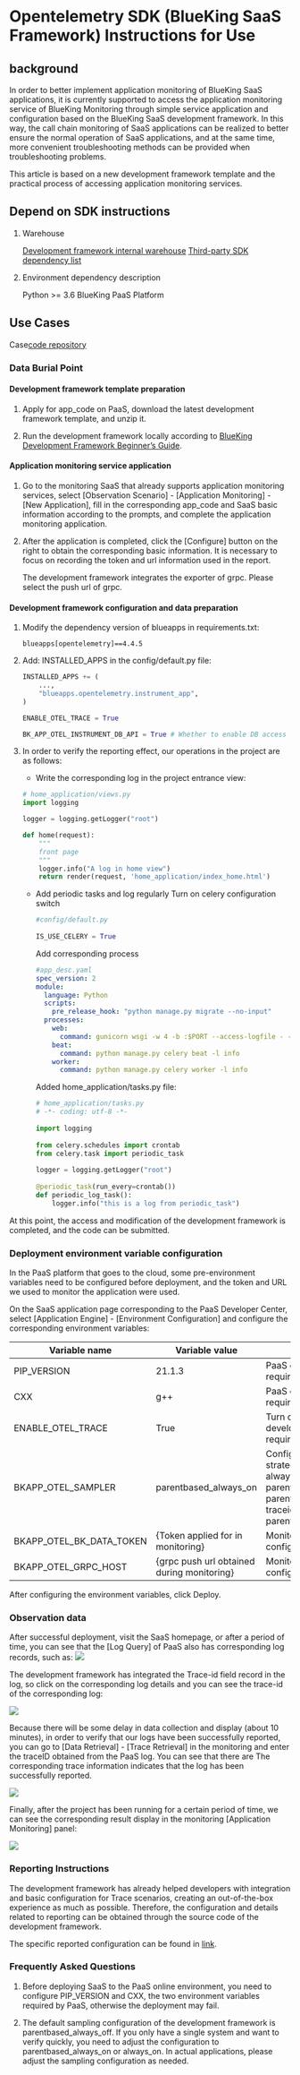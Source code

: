 # Opentelemetry SDK (BlueKing SaaS Framework) Instructions for Use


## background

In order to better implement application monitoring of BlueKing SaaS applications, it is currently supported to access the application monitoring service of BlueKing Monitoring through simple service application and configuration based on the BlueKing SaaS development framework. In this way, the call chain monitoring of SaaS applications can be realized to better ensure the normal operation of SaaS applications, and at the same time, more convenient troubleshooting methods can be provided when troubleshooting problems.

This article is based on a new development framework template and the practical process of accessing application monitoring services.

## Depend on SDK instructions

1. Warehouse

    [Development framework internal warehouse]()
    [Third-party SDK dependency list]()
   
2. Environment dependency description
   
    Python >= 3.6
    BlueKing PaaS Platform

## Use Cases

Case[code repository]()

### Data Burial Point

#### Development framework template preparation

1. Apply for app_code on PaaS, download the latest development framework template, and unzip it.

2. Run the development framework locally according to [BlueKing Development Framework Beginner’s Guide]().

#### Application monitoring service application

1. Go to the monitoring SaaS that already supports application monitoring services, select [Observation Scenario] - [Application Monitoring] - [New Application], fill in the corresponding app_code and SaaS basic information according to the prompts, and complete the application monitoring application.


2. After the application is completed, click the [Configure] button on the right to obtain the corresponding basic information. It is necessary to focus on recording the token and url information used in the report.
 
    The development framework integrates the exporter of grpc. Please select the push url of grpc.

#### Development framework configuration and data preparation

1. Modify the dependency version of blueapps in requirements.txt:
   
    ```
    blueapps[opentelemetry]==4.4.5
    ```
   
2. Add: INSTALLED_APPS in the config/default.py file:
   
    ```python
    INSTALLED_APPS += (
        ...,
        "blueapps.opentelemetry.instrument_app",
    )
   
    ENABLE_OTEL_TRACE = True
   
    BK_APP_OTEL_INSTRUMENT_DB_API = True # Whether to enable DB access trace (the number of spans will increase significantly after enabling it)
    ```
   
3. In order to verify the reporting effect, our operations in the project are as follows:
    - Write the corresponding log in the project entrance view:
   
    ```python
    # home_application/views.py
    import logging
   
    logger = logging.getLogger("root")
   
    def home(request):
        """
        front page
        """
        logger.info("A log in home view")
        return render(request, 'home_application/index_home.html')
    ```
   
    - Add periodic tasks and log regularly
      Turn on celery configuration switch
     
      ```python
      #config/default.py
     
      IS_USE_CELERY = True
      ```
     
      Add corresponding process
     
      ```yaml
      #app_desc.yaml
      spec_version: 2
      module:
        language: Python
        scripts:
          pre_release_hook: "python manage.py migrate --no-input"
        processes:
          web:
            command: gunicorn wsgi -w 4 -b :$PORT --access-logfile - --error-logfile - --access-logformat '[%(h)s] %({request_id}i)s %(u)s %(t)s "%(r)s" %(s)s %(D)s %(b)s "%(f)s" "%(a)s"'
          beat:
            command: python manage.py celery beat -l info
          worker:
            command: python manage.py celery worker -l info
      ```
     
      Added home_application/tasks.py file:
     
      ```python
      # home_application/tasks.py
      # -*- coding: utf-8 -*-
     
      import logging
     
      from celery.schedules import crontab
      from celery.task import periodic_task
     
      logger = logging.getLogger("root")
     
      @periodic_task(run_every=crontab())
      def periodic_log_task():
          logger.info("this is a log from periodic_task")
      ```

At this point, the access and modification of the development framework is completed, and the code can be submitted.

### Deployment environment variable configuration

In the PaaS platform that goes to the cloud, some pre-environment variables need to be configured before deployment, and the token and URL we used to monitor the application were used.

On the SaaS application page corresponding to the PaaS Developer Center, select [Application Engine] - [Environment Configuration] and configure the corresponding environment variables:

| Variable name | Variable value | Description |
| -------------------------- | -------------------------- | --------------------------------------------------------------------------------------------------------------------- |
| PIP_VERSION | 21.1.3 | PaaS environment requirements |
| CXX | g++ | PaaS environment requirements |
| ENABLE_OTEL_TRACE | True | Turn on Trace, development framework requirements |
| BKAPP_OTEL_SAMPLER | parentbased_always_on | Configure the sampling strategy, the values are always_on, always_off, parentbased_always_on, parentbased_always_off, traceidratio, parentbased_traceidratio |
| BKAPP_OTEL_BK_DATA_TOKEN | {Token applied for in monitoring} | Monitoring reporting configuration items |
| BKAPP_OTEL_GRPC_HOST | {grpc push url obtained during monitoring} | Monitoring reporting configuration items |

After configuring the environment variables, click Deploy.

### Observation data

After successful deployment, visit the SaaS homepage, or after a period of time, you can see that the [Log Query] of PaaS also has corresponding log records, such as:
![](media/16613345448122.jpg)

The development framework has integrated the Trace-id field record in the log, so click on the corresponding log details and you can see the trace-id of the corresponding log:

![](media/16613345567735.jpg)


Because there will be some delay in data collection and display (about 10 minutes), in order to verify that our logs have been successfully reported, you can go to [Data Retrieval] - [Trace Retrieval] in the monitoring and enter the traceID obtained from the PaaS log. You can see that there are The corresponding trace information indicates that the log has been successfully reported.

![](media/16613345682526.jpg)


Finally, after the project has been running for a certain period of time, we can see the corresponding result display in the monitoring [Application Monitoring] panel:

![](media/16613345761089.jpg)


### Reporting Instructions

The development framework has already helped developers with integration and basic configuration for Trace scenarios, creating an out-of-the-box experience as much as possible. Therefore, the configuration and details related to reporting can be obtained through the source code of the development framework.

The specific reported configuration can be found in [link](../scene-apm/apm_monitor_overview.md).


### Frequently Asked Questions

1. Before deploying SaaS to the PaaS online environment, you need to configure PIP_VERSION and CXX, the two environment variables required by PaaS, otherwise the deployment may fail.

2. The default sampling configuration of the development framework is parentbased_always_off. If you only have a single system and want to verify quickly, you need to adjust the configuration to parentbased_always_on or always_on. In actual applications, please adjust the sampling configuration as needed.